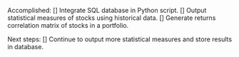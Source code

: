 Accomplished:
[] Integrate SQL database in Python script.
[] Output statistical measures of stocks using historical data.
[] Generate returns correlation matrix of stocks in a portfolio.

Next steps:
[] Continue to output more statistical measures and store results in database.
